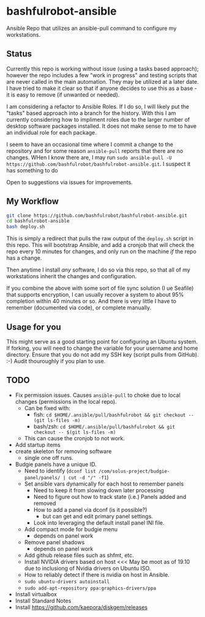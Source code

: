 # bashfulrobot-ansible

Ansible Repo that utilizes an ansible-pull command to configure my workstations.

## Status

Currently this repo is working without issue (using a tasks based approach); however the repo includes a few "work in progress" and testing scripts that are never called in the main automation. They may be utilized at a later date. I have tried to make it clear so that if anyone decides to use this as a base - it is easy to remove (if unwanted or needed).

I am considering a refactor to Ansible Roles. If I do so, I will likely put the "tasks" based approach into a branch for the history. With this I am currently considering how to impliment roles due to the larger number of desktop software packages installed. It does not make sense to me to have an individual role for each package.

I seem to have an occasional time where I commit a change to the repository and for some reason `ansible-pull` reports that there are no changes. WHen I know there are, I may run `sudo ansible-pull -U https://github.com/bashfulrobot/bashfulrobot-ansible.git`. I suspect it has something to do 

Open to suggestions via issues for improvements.

## My Workflow

```bash
git clone https://github.com/bashfulrobot/bashfulrobot-ansible.git
cd bashfulrobot-ansible
bash deploy.sh
```

This is simply a redirect that pulls the raw output of the `deploy.sh` script in this repo. This will bootstrap Ansible, and add a cronjob that will check the repo every 10 minutes for changes, and only run on the machine _if_ the repo has a change.

Then anytime I install _any_ software, I do so via this repo, so that all of my workstations inherit the changes and configuration.

If you combine the above with some sort of file sync solution (I ue Seafile) that supports encryption, I can usually recover a system to about 95% completion within 40 minutes or so. And there is very little I have to remember (documented via code), or complete manually.

## Usage for you

This might serve as a good starting point for configuring an Ubuntu system. If forking, you will need to change the variable for your username and home directory. Ensure that you do not add my SSH key (script pulls from GitHub). :-) Audit thouroughly if you plan to use.

## TODO

- Fix permission issues. Causes `ansible-pull` to choke due to local changes (permissions in the local repo).
  - Can be fixed with:
    - fish: `cd $HOME/.ansible/pull/bashfulrobot && git checkout -- (git ls-files -m)`
    - bash/zsh: `cd $HOME/.ansible/pull/bashfulrobot && git checkout -- $(git ls-files -m)`
  - This can cause the cronjob to not work.
- Add startup items
- create skeleton for removing software
  - single one off runs.
- Budgie panels have a unique ID.
  - Need to identify (`dconf list /com/solus-project/budgie-panel/panels/ | cut -d "/" -f1`)
  - Set ansible vars dynamically for each host to remember panels
    - Need to keep it from slowing down later processing
    - Need to figure out how to track state (i.e.) Panels added and removed
    - How to add a panel via dconf (is it possible?)
      - but can get and edit primary panel settings.
    - Look into leveraging the default install panel INI file.
  - Add compact mode for budgie menu
    - depends on panel work
  - Remove panel shadows
    - depends on panel work
  - Add github release files such as shfmt, etc.
  - Install NVIDIA drivers based on host <<< May be moot as of 19.10 due to inclusiong of Nvidia drivers on Ubuntu ISO.
  - How to reliably detect if there is nvidia on host in Ansible.
  - `sudo ubuntu-drivers autoinstall`
  - `sudo add-apt-repository ppa:graphics-drivers/ppa`
- Install virtualbox
- Install Standard Notes
- Install <https://github.com/kaepora/diskgem/releases>
